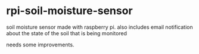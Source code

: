# rpi-soil-moisture-sensor
soil moisture sensor made with raspberry pi. also includes email notification about the state of the soil that is being monitored

needs some improvements.
